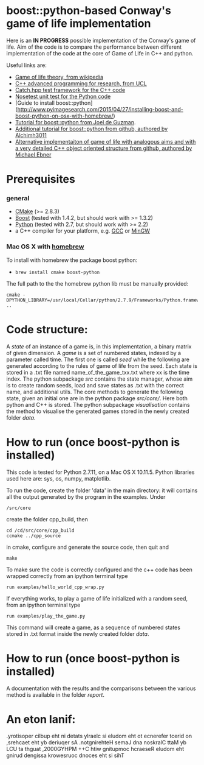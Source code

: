 # boost::python-based Conway's game of life implementation

Here is an **IN PROGRESS** possible implementation of the Conway's game of life.
Aim of the code is to compare the performance between different implementation of the code at the core of Game of Life in C++ and python.

Useful links are:
 
+ [Game of life theory, from wikipedia](https://en.wikipedia.org/wiki/Conway%27s_Game_of_Life)
+ [C++ advanced programming for research, from UCL](http://rits.github-pages.ucl.ac.uk/research-computing-with-cpp/)
+ [Catch.hpp test framework for the C++ code](http://baptiste-wicht.com/posts/2014/07/catch-powerful-yet-simple-cpp-test-framework.html)
+ [Nosetest unit test for the Python code](http://pythontesting.net/framework/nose/nose-introduction/)
+ [Guide to install boost::python] (http://www.pyimagesearch.com/2015/04/27/installing-boost-and-boost-python-on-osx-with-homebrew/)
+ [Tutorial for boost::python from Joel de Guzman](http://www.boost.org/doc/libs/1_46_1/libs/python/doc/tutorial/doc/html/index.html "Boost.Python tutorial").
+ [Additional tutorial for boost::python from github, authored by Alchimh3011](https://github.com/TNG/boost-python-examples)
+ [Alternative implementaiton of game of life with analogous aims and with a very detailed C++ object oriented structure from github, authored by Michael Ebner](https://github.com/renbem/RCCPP-coursework02)


# Prerequisites

### general
+ [CMake](http://www.cmake.org "CMake project page") (>= 2.8.3)
+ [Boost](http://www.boost.org/ "Boost project page") (tested with 1.4.2, but should work with >= 1.3.2)
+ [Python](http://www.python.org "Python home page") (tested with 2.7, but should work with >= 2.2)
+ a C++ compiler for your platform, e.g. [GCC](http://gcc.gnu.org "GCC home") or [MinGW](http://www.mingw.org "Minimalist GNU for Windows")

### Mac OS X with [homebrew](http://brew.sh)

To install with homebrew the package boost python: 

+ `brew install cmake boost-python`

The full path to the the homebrew python lib must be manually provided:

    cmake -DPYTHON_LIBRARY=/usr/local/Cellar/python/2.7.9/Frameworks/Python.framework/Versions/2.7/lib/libpython2.7.dylib ..

# Code structure:
A *state* of an instance of a game is, in this implementation, a binary matrix of given dimension.
A *game* is a set of numbered states, indexed by a parameter called time. The first one is called *seed* while the following are generated according to the rules of game of life from the seed.
Each state is stored in a .txt file named name_of_the_game_txx.txt where xx is the time index.
The python subpackage *src* contains the state manager, whose aim is to create random seeds, load and save states as .txt with the correct name, and additional utils.
The core methods to generate the following state, given an initial one are in the python package  *src/core/*. Here both python and C++ is stored.
The python subpackage *visualisation* contains the method to visualise the generated games stored in the newly created folder *data*. 

 
# How to run (once boost-python is installed)

This code is tested for Python 2.7.11, on a Mac OS X 10.11.5. Python libraries used here are:
sys, os, numpy, matplotlib.


To run the code, create the folder 'data' in the main directory: it will contains all the output generated by the program in the examples.
Under

    /src/core

create the folder cpp_build, then 

    cd /cd/src/core/cpp_build
    ccmake ../cpp_source

in cmake, configure and generate the source code, then quit and

    make

To make sure the code is correctly configured and the c++ code has been wrapped correctly from an ipython terminal type

    run examples/hello_world_cpp_wrap.py

If everything works, to play a game of life initialized with a random seed, from an ipython terminal type

    run examples/play_the_game.py

This command will create a game, as a sequence of numbered states stored in .txt format inside the newly created folder *data*.  


# How to run (once boost-python is installed)

A documentation with the results and the comparisons between the various method is available in the folder *report*.

# An eton lanif:

.yrotisoper cilbup eht ni detats ylraelc si eludom eht ot ecnerefer tcerid on ,srehcaet eht yb deriuqer sA .notgnirehteH semaJ dna noskralC ttaM yb LCU ta thguat ,2000GYHPM ++C htiw gnitupmoc hcraeseR eludom eht gnirud dengissa krowesruoc dnoces eht si sihT
